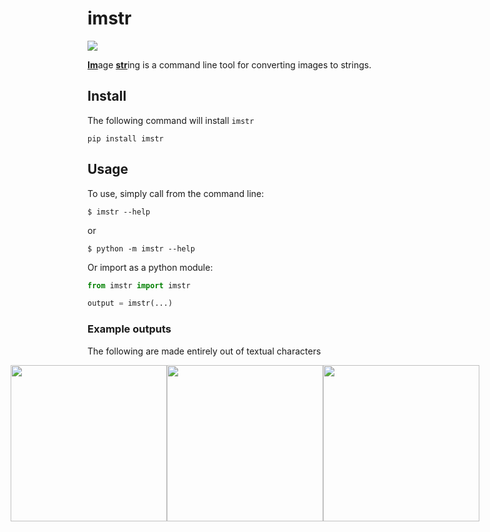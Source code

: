 # imstr
<a href="https://pypi.org/project/imstr/">
  <img src="https://img.shields.io/pypi/v/imstr"/>
</a>

<ins>**Im**</ins>age <ins>**str**</ins>ing is a command line tool for converting images to strings.

## Install
The following command will install `imstr`
      
    pip install imstr

## Usage
To use, simply call from the command line:

    $ imstr --help

or
 
    $ python -m imstr --help

Or import as a python module:

``` python
from imstr import imstr

output = imstr(...)
```

### Example outputs

The following are made entirely out of textual characters

<div style="display: flex; justify-content: center; alight-items: center">
<img style="height: 250px" src="https://user-images.githubusercontent.com/74541141/200204655-4de7b4b5-7434-4a89-934b-e92c989cee0c.png" />
<img style="height: 250px" src="https://user-images.githubusercontent.com/74541141/200204656-731e4a81-a168-456f-bf2c-64ca34cec159.png" />
<img style="height: 250px" src="https://user-images.githubusercontent.com/74541141/200204663-765e1f32-0400-4510-82e1-923b02fd4d1f.png" />
</div>


